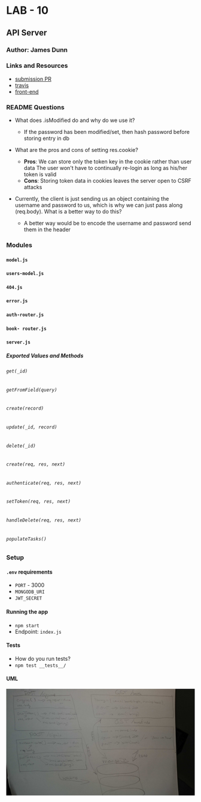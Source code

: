 # LAB - 10

## API Server

### Author: James Dunn

### Links and Resources

- [submission PR](https://github.com/james-401-advanced-javascript/lab-10/pull/1)
- [travis](https://travis-ci.com/james-401-advanced-javascript/lab-10)
- [front-end](https://jamesdunn-lab-10.herokuapp.com)

### README Questions

- What does .isModified do and why do we use it?

  - If the password has been modified/set, then hash password before storing entry in db

- What are the pros and cons of setting res.cookie?

  - **Pros**:
    We can store only the token key in the cookie rather than user data
    The user won't have to continually re-login as long as his/her token is valid
  - **Cons**:
    Storing token data in cookies leaves the server open to CSRF attacks

- Currently, the client is just sending us an object containing the username and password to us, which is why we can just pass along (req.body). What is a better way to do this?

  - A better way would be to encode the username and password send them in the header

### Modules

#### `model.js`

#### `users-model.js`

#### `404.js`

#### `error.js`

#### `auth-router.js`

#### `book- router.js`

#### `server.js`

##### Exported Values and Methods

###### `get(_id)`

###### `getFromField(query)`

###### `create(record)`

###### `update(_id, record)`

###### `delete(_id)`

###### `create(req, res, next)`

###### `authenticate(req, res, next)`

###### `setToken(req, res, next)`

###### `handleDelete(req, res, next)`

###### `populateTasks()`

### Setup

#### `.env` requirements

- `PORT` - 3000
- `MONGODB_URI`
- `JWT_SECRET`

#### Running the app

- `npm start`
- Endpoint: `index.js`

#### Tests

- How do you run tests?
- `npm test __tests__/`

#### UML

![UML](./images/lab-10.jpg)
